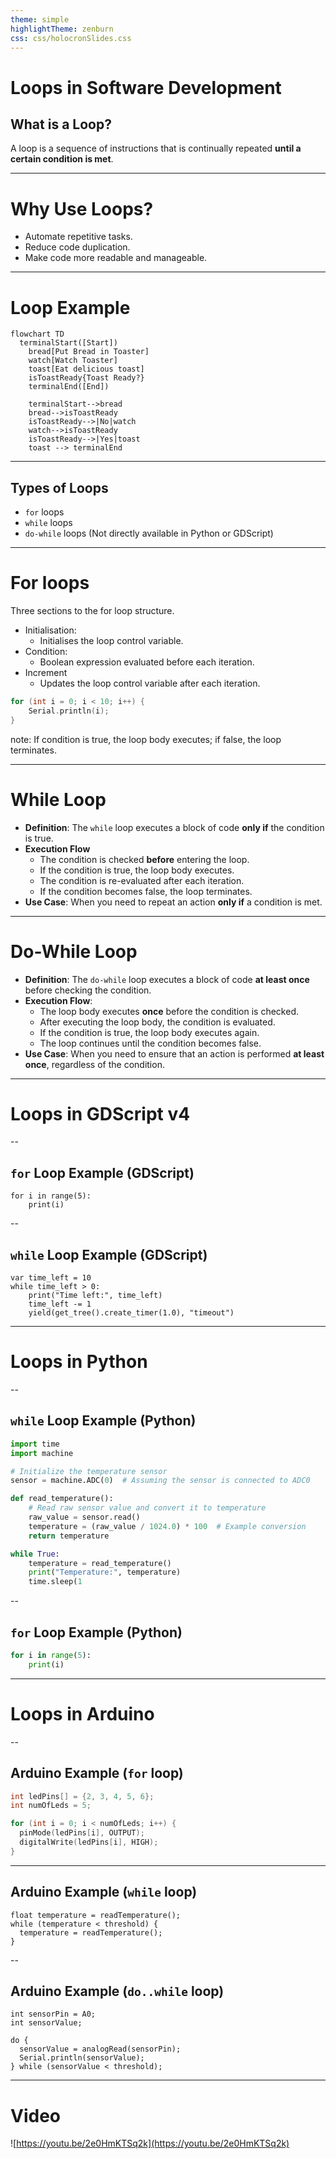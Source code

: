 ```yaml
---
theme: simple
highlightTheme: zenburn
css: css/holocronSlides.css
---
```

# Loops in Software Development

## What is a Loop?

A loop is a sequence of instructions that is continually repeated **until a certain condition is met**.

---

# Why Use Loops?

-   Automate repetitive tasks.
-   Reduce code duplication.
-   Make code more readable and manageable.

---

# Loop Example

```mermaid
flowchart TD
  terminalStart([Start])
	bread[Put Bread in Toaster]
	watch[Watch Toaster]
	toast[Eat delicious toast]
	isToastReady{Toast Ready?}
	terminalEnd([End])

	terminalStart-->bread
	bread-->isToastReady
	isToastReady-->|No|watch
	watch-->isToastReady
	isToastReady-->|Yes|toast
	toast --> terminalEnd
```

---

## Types of Loops

-   `for` loops
-   `while` loops
-   `do-while` loops (Not directly available in Python or GDScript)

---



# For loops



Three sections to the for loop structure.

- Initialisation:
    - Initialises the loop control variable.
- Condition:
    - Boolean expression evaluated before each iteration.
- Increment
	- Updates the loop control variable after each iteration.

```cpp
for (int i = 0; i < 10; i++) {
	Serial.println(i);  
}
```
note:
If condition is true, the loop body executes; if false, the loop terminates.


---
# While Loop

- **Definition**: The `while` loop executes a block of code **only if** the condition is true.
- **Execution Flow**    
    - The condition is checked **before** entering the loop.
    - If the condition is true, the loop body executes.
    - The condition is re-evaluated after each iteration.
    - If the condition becomes false, the loop terminates.
- **Use Case**: When you need to repeat an action **only if** a condition is met.

---

# Do-While Loop

- **Definition**: The `do-while` loop executes a block of code **at least once** before checking the condition.
- **Execution Flow**:
    - The loop body executes **once** before the condition is checked.
    - After executing the loop body, the condition is evaluated.
    - If the condition is true, the loop body executes again.
    - The loop continues until the condition becomes false.
- **Use Case**: When you need to ensure that an action is performed **at least once**, regardless of the condition.

---

# Loops in GDScript v4

--
## `for` Loop Example (GDScript)

```gdscript
for i in range(5):
    print(i)
```


--

## `while` Loop Example (GDScript)

```gdscript
var time_left = 10
while time_left > 0:
    print("Time left:", time_left)
    time_left -= 1
    yield(get_tree().create_timer(1.0), "timeout")
```


---
# Loops in Python



--

## `while` Loop Example (Python)

```python
import time
import machine

# Initialize the temperature sensor
sensor = machine.ADC(0)  # Assuming the sensor is connected to ADC0

def read_temperature():
    # Read raw sensor value and convert it to temperature
    raw_value = sensor.read()
    temperature = (raw_value / 1024.0) * 100  # Example conversion
    return temperature

while True:
    temperature = read_temperature()
    print("Temperature:", temperature)
    time.sleep(1
```

--

## `for` Loop Example (Python)

```python
for i in range(5):
    print(i)
```


---

# Loops in Arduino

--


## Arduino Example (`for` loop)

```c++
int ledPins[] = {2, 3, 4, 5, 6};
int numOfLeds = 5;

for (int i = 0; i < numOfLeds; i++) {
  pinMode(ledPins[i], OUTPUT);
  digitalWrite(ledPins[i], HIGH);
}
```

---

## Arduino Example (`while` loop)

```arduino
float temperature = readTemperature();
while (temperature < threshold) {
  temperature = readTemperature();
}
```

--

## Arduino Example (`do..while` loop)

```arduino
int sensorPin = A0;
int sensorValue;

do {
  sensorValue = analogRead(sensorPin);
  Serial.println(sensorValue);
} while (sensorValue < threshold);
```

---

# Video

![https://youtu.be/2e0HmKTSq2k](https://youtu.be/2e0HmKTSq2k)